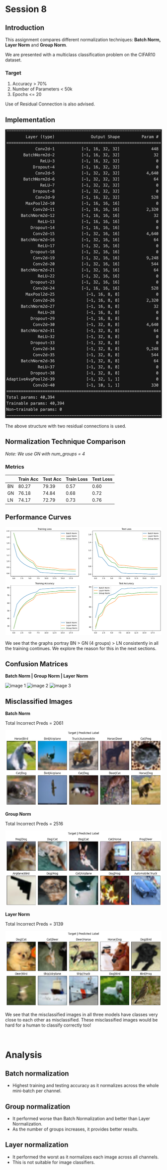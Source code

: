 # Session 8

## Introduction

This assignment compares different normalization techniques: **Batch Norm, Layer Norm** and **Group Norm**.

We are presented with a multiclass classification problem on the CIFAR10 dataset.

### Target
1. Accuracy > 70%
2. Number of Parameters < 50k
3. Epochs <= 20

Use of Residual Connection is also advised.

## Implementation

![Accuracy](../S8/Images/Architecture.png)

The above structure with two residual connections is used.

## Normalization Technique Comparison
_Note: We use GN with num_groups = 4_

### Metrics
|    | Train Acc | Test Acc | Train Loss | Test Loss |
|----|-----------|----------|------------|-----------|
| BN | 80.27     | 79.39    | 0.57       | 0.60      |
| GN | 76.18     | 74.84    | 0.68       | 0.72      |
| LN | 74.17     | 72.79    | 0.73       | 0.76      |

## Performance Curves
![Performance](../S8/Images/Performance_curves.png)

We see that the graphs portray BN > GN (4 groups) > LN consistently in all the training continues. We explore the reason for this in the next sections.

## Confusion Matrices

**Batch Norm | Group Norm | Layer Norm**
<div>
    <img src="https://github.com/Madhur-1/ERA-v1/assets/64495917/6cc20003-e120-4d4d-afbf-398512635fb6" width="325px" alt="image 1">
    <img src="https://github.com/Madhur-1/ERA-v1/assets/64495917/53d8861d-8b44-4e02-9788-d277cad72833" width="325px" alt="image 2">
    <img src="https://github.com/Madhur-1/ERA-v1/assets/64495917/615a69f9-35c3-4e3d-83bc-11e14dae36d1" width="325px" alt="image 3">
</div>


## Misclassified Images
**Batch Norm**

Total Incorrect Preds = 2061

![Batch_norm](../S8/Images/Batch_norm_missclassified.png)


**Group Norm**

Total Incorrect Preds = 2516

![GN](../S8/Images/Group_norm_missclassified.png)


**Layer Norm**

Total Incorrect Preds = 3139

![LN](../S8/Images/Layer_norm_missclassified.png)

We see that the misclassified images in all three models have classes very close to each other as misclassified. These misclassified images would be hard for a human to classify correctly too!

<br>

# Analysis
## Batch normalization
- Highest training and testing accuracy as it normalizes across the whole mini-batch per channel.

## Group normalization
- It performed worse than Batch Normalization and better than Layer Normalization.
- As the number of groups increases, it provides better results.

## Layer normalization
- It performed the worst as it normalizes each image across all channels.
- This is not suitable for image classifiers.

<br>